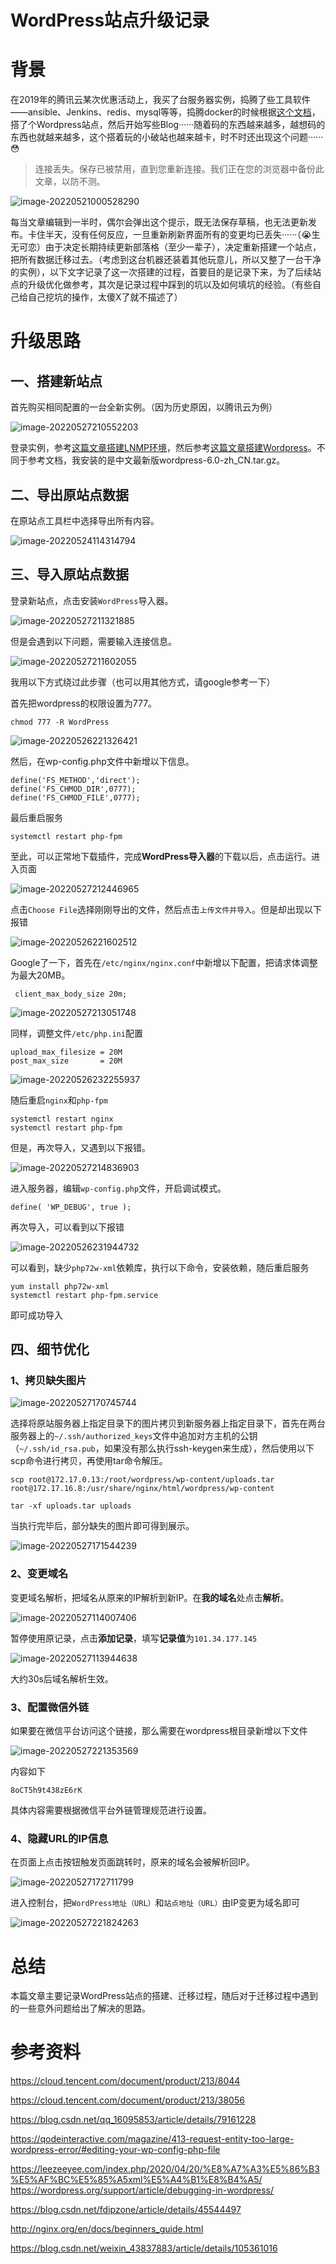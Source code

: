 # WordPress站点升级记录

# 背景

在2019年的腾讯云某次优惠活动上，我买了台服务器实例，捣腾了些工具软件——ansible、Jenkins、redis、mysql等等，捣腾docker的时候根据[这个文档](https://hub.docker.com/_/wordpress)，搭了个Wordpress站点，然后开始写些Blog······随着码的东西越来越多，越想码的东西也就越来越多，这个搭着玩的小破站也越来越卡，时不时还出现这个问题······😳

> 连接丢失。保存已被禁用，直到您重新连接。我们正在您的浏览器中备份此文章，以防不测。

![image-20220521000528290](WordPress站点升级记录/image-20220521000528290.png)

每当文章编辑到一半时，偶尔会弹出这个提示，既无法保存草稿，也无法更新发布。卡住半天，没有任何反应，一旦重新刷新界面所有的变更均已丢失······（😭生无可恋）由于决定长期持续更新部落格（至少一辈子），决定重新搭建一个站点，把所有数据迁移过去。（考虑到这台机器还装着其他玩意儿，所以又整了一台干净的实例），以下文字记录了这一次搭建的过程，首要目的是记录下来，为了后续站点的升级优化做参考，其次是记录过程中踩到的坑以及如何填坑的经验。（有些自己给自己挖坑的操作，太傻X了就不描述了）



# 升级思路

## 一、搭建新站点

首先购买相同配置的一台全新实例。（因为历史原因，以腾讯云为例）

![image-20220527210552203](WordPress站点升级记录/image-20220527210552203.png)

登录实例，参考[这篇文章搭建LNMP环境](https://cloud.tencent.com/document/product/213/38056)，然后参考[这篇文章搭建Wordpress](https://cloud.tencent.com/document/product/213/8044)。不同于参考文档，我安装的是中文最新版wordpress-6.0-zh_CN.tar.gz。

## 二、导出原站点数据

在原站点工具栏中选择导出所有内容。

![image-20220524114314794](WordPress站点升级记录/image-20220524114314794.png)

## 三、导入原站点数据

登录新站点，点击安装`WordPress`导入器。

![image-20220527211321885](WordPress站点升级记录/image-20220527211321885.png)

但是会遇到以下问题，需要输入连接信息。

![image-20220527211602055](WordPress站点升级记录/image-20220527211602055.png)

我用以下方式绕过此步骤（也可以用其他方式，请google参考一下）

首先把wordpress的权限设置为777。

```
chmod 777 -R WordPress
```

![image-20220526221326421](WordPress站点升级记录/image-20220526221326421.png)

然后，在wp-config.php文件中新增以下信息。

```
define('FS_METHOD','direct');
define('FS_CHMOD_DIR',0777);
define('FS_CHMOD_FILE',0777);
```

最后重启服务

```
systemctl restart php-fpm
```

至此，可以正常地下载插件，完成**WordPress导入器**的下载以后，点击运行。进入页面

![image-20220527212446965](WordPress站点升级记录/image-20220527212446965.png)

点击`Choose File`选择刚刚导出的文件，然后点击`上传文件并导入`。但是却出现以下报错

![image-20220526221602512](WordPress站点升级记录/image-20220526221602512.png)

Google了一下，首先在`/etc/nginx/nginx.conf`中新增以下配置，把请求体调整为最大20MB。

` client_max_body_size 20m;`

![image-20220527213051748](WordPress站点升级记录/image-20220527213051748.png)



同样，调整文件`/etc/php.ini`配置

```
upload_max_filesize = 20M
post_max_size       = 20M
```

![image-20220526232255937](WordPress站点升级记录/image-20220526232255937.png)

随后重启`nginx`和`php-fpm`

```
systemctl restart nginx
systemctl restart php-fpm
```

但是，再次导入，又遇到以下报错。

![image-20220527214836903](WordPress站点升级记录/image-20220527214836903.png)

进入服务器，编辑`wp-config.php`文件，开启调试模式。

```
define( 'WP_DEBUG', true );
```

再次导入，可以看到以下报错

![image-20220526231944732](WordPress站点升级记录/image-20220526231944732.png)

可以看到，缺少`php72w-xml`依赖库，执行以下命令，安装依赖，随后重启服务

```
yum install php72w-xml
systemctl restart php-fpm.service
```

即可成功导入

## 四、细节优化

### 1、拷贝缺失图片

![image-20220527170745744](WordPress站点升级记录/image-20220527170745744.png)

选择将原站服务器上指定目录下的图片拷贝到新服务器上指定目录下，首先在两台服务器上的`~/.ssh/authorized_keys`文件中追加对方主机的公钥（`~/.ssh/id_rsa.pub`，如果没有那么执行ssh-keygen来生成），然后使用以下scp命令进行拷贝，再使用tar命令解压。

```
scp root@172.17.0.13:/root/wordpress/wp-content/uploads.tar root@172.17.16.8:/usr/share/nginx/html/wordpress/wp-content

tar -xf uploads.tar uploads
```

当执行完毕后，部分缺失的图片即可得到展示。

![image-20220527171544239](WordPress站点升级记录/image-20220527171544239.png)

### 2、变更域名

变更域名解析，把域名从原来的IP解析到新IP。在**我的域名**处点击**解析**。

![image-20220527114007406](WordPress站点升级记录/image-20220527114007406.png)

暂停使用原记录，点击**添加记录**，填写**记录值**为`101.34.177.145`

![image-20220527113944638](WordPress站点升级记录/image-20220527113944638.png)

大约30s后域名解析生效。



### 3、配置微信外链

如果要在微信平台访问这个链接，那么需要在wordpress根目录新增以下文件

![image-20220527221353569](WordPress站点升级记录/image-20220527221353569.png)

内容如下

```
8oCT5h9t438zE6rK
```

具体内容需要根据微信平台外链管理规范进行设置。



### 4、隐藏URL的IP信息

在页面上点击按钮触发页面跳转时，原来的域名会被解析回IP。

![image-20220527172711799](WordPress站点升级记录/image-20220527172711799.png)



进入控制台，把`WordPress地址（URL）`和`站点地址（URL）`由IP变更为域名即可

![image-20220527221824263](WordPress站点升级记录/image-20220527221824263.png)





# 总结

本篇文章主要记录WordPress站点的搭建、迁移过程，随后对于迁移过程中遇到的一些意外问题给出了解决的思路。



# 参考资料

https://cloud.tencent.com/document/product/213/8044

https://cloud.tencent.com/document/product/213/38056

https://blog.csdn.net/qq_16095853/article/details/79161228

https://qodeinteractive.com/magazine/413-request-entity-too-large-wordpress-error/#editing-your-wp-config-php-file

https://leezeeyee.com/index.php/2020/04/20/%E8%A7%A3%E5%86%B3%E5%AF%BC%E5%85%A5xml%E5%A4%B1%E8%B4%A5/
https://wordpress.org/support/article/debugging-in-wordpress/

https://blog.csdn.net/fdipzone/article/details/45544497

http://nginx.org/en/docs/beginners_guide.html

https://blog.csdn.net/weixin_43837883/article/details/105361016